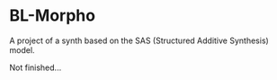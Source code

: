 # BL-Morpho
A project of a synth based on the SAS (Structured Additive Synthesis) model.

Not finished...
